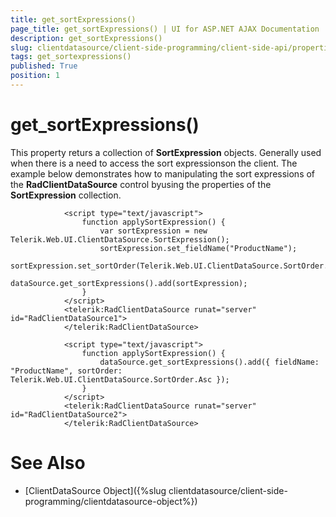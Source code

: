 ```yaml
---
title: get_sortExpressions()
page_title: get_sortExpressions() | UI for ASP.NET AJAX Documentation
description: get_sortExpressions()
slug: clientdatasource/client-side-programming/client-side-api/properties/get_sortexpressions()
tags: get_sortexpressions()
published: True
position: 1
---
```


# get_sortExpressions()



This property returs a collection of __SortExpression__ objects. Generally used when there is a need to access the sort expressionson the client. The example below demonstrates how to manipulating the sort expressions of the __RadClientDataSource__ control byusing the properties of the __SortExpression__ collection.

````ASPNET
	        <script type="text/javascript">
	            function applySortExpression() {
	                var sortExpression = new Telerik.Web.UI.ClientDataSource.SortExpression();
	                sortExpression.set_fieldName("ProductName");
	                sortExpression.set_sortOrder(Telerik.Web.UI.ClientDataSource.SortOrder.Asc);
	                dataSource.get_sortExpressions().add(sortExpression);
	            }
	        </script>
	        <telerik:RadClientDataSource runat="server" id="RadClientDataSource1">
	        </telerik:RadClientDataSource>
````



````ASPNET
	        <script type="text/javascript">
	            function applySortExpression() {
	                dataSource.get_sortExpressions().add({ fieldName: "ProductName", sortOrder: Telerik.Web.UI.ClientDataSource.SortOrder.Asc });
	            }
	        </script>
	        <telerik:RadClientDataSource runat="server" id="RadClientDataSource2">
	        </telerik:RadClientDataSource>
````



# See Also

 * [ClientDataSource Object]({%slug clientdatasource/client-side-programming/clientdatasource-object%})
